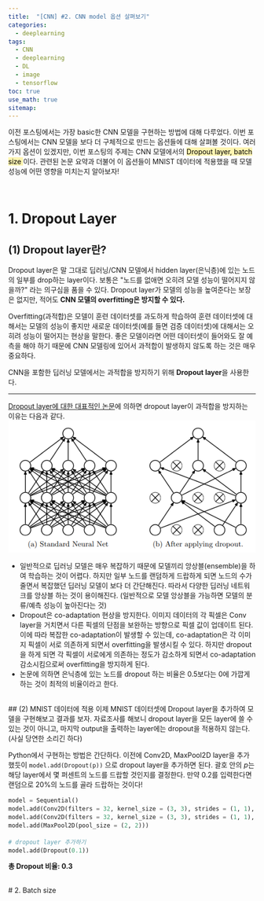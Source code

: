 ```yaml
---
title:  "[CNN] #2. CNN model 옵션 살펴보기"
categories:
  - deeplearning
tags:
  - CNN
  - deeplearning
  - DL
  - image
  - tensorflow
toc: true
use_math: true
sitemap: 
---
```


이전 포스팅에서는 가장 basic한 CNN 모델을 구현하는 방법에 대해 다루었다. 이번 포스팅에서는 CNN 모델을 보다 더 구체적으로 만드는 옵션들에 대해 살펴볼 것이다. 여러가지 옵션이 있겠지만,
이번 포스팅의 주제는 CNN 모델에서의  <mark style='background-color: #fff5b1'> Dropout layer, batch size </mark> 이다. 관련된 논문 요약과 더불어 이 옵션들이 MNIST 데이터에 적용했을 때 모델 성능에 어떤 영향을 미치는지 알아보자!

<br>

# 1. Dropout Layer
## (1) Dropout layer란?
Dropout layer은 말 그대로 딥러닝/CNN 모델에서 hidden layer(은닉층)에 있는 노드의 일부를 drop하는 layer이다. 보통은 "노드를 없애면 오히려 모델 성능이 떨어지지 않을까?" 라는 의구심을 품을 수 있다. Dropout layer가 모델의 성능을 높여준다는 보장은 없지만, 적어도 **CNN 모델의 overfitting은 방지할 수 있다.**

Overfitting(과적합)은 모델이 훈련 데이터셋를 과도하게 학습하여 훈련 데이터셋에 대해서는 모델의 성능이 좋지만 새로운 데이터셋(예를 들면 검증 데이터셋)에 대해서는 오히려 성능이 떨어지는 현상을 말한다. 좋은 모델이라면 어떤 데이터셋이 들어와도 잘 예측을 해야 하기 때문에 CNN 모델링에 있어서 과적합이 발생하지 않도록 하는 것은 매우 중요하다.

CNN을 포함한 딥러닝 모델에서는 과적합을 방지하기 위해 **Dropout layer**을 사용한다. 

---

[Dropout layer에 대한 대표적인 논문](https://jmlr.org/papers/v15/srivastava14a.html)에 의하면 dropout layer이 과적합을 방지하는 이유는 다음과 같다.
<br>
![img](/assets/dropout.PNG)
<br>
 + 일반적으로 딥러닝 모델은 매우 복잡하기 때문에 모델끼리 앙상블(ensemble)을 하여 학습하는 것이 어렵다. 하지만 일부 노드를 랜덤하게 드랍하게 되면 노드의 수가 줄면서 복잡했던 딥러닝 모델이 보다 더 간단해진다. 따라서 다양한 딥러닝 네트워크를 앙상블 하는 것이 용이해진다. (일반적으로 모델 앙상블을 가능하면 모델의 분류/예측 성능이 높아진다는 것)
 + Dropout은 co-adaptation 현상을 방지한다. 이미지 데이터의 각 픽셀은 Conv layer을 거치면서 다른 픽셀의 단점을 보완하는 방향으로 픽셀 값이 업데이트 된다. 이에 따라 복잡한 co-adaptation이 발생할 수 있는데, co-adaptation은 각 이미지 픽셀이 서로 의존하게 되면서 overfitting을 발생시킬 수 있다. 하지만 dropout을 하게 되면 각 픽셀이 서로에게 의존하는 정도가 감소하게 되면서 co-adaptation 감소시킴으로써 overfitting을 방지하게 된다.
 + 논문에 의하면 은닉층에 있는 노드를 dropout 하는 비율은 0.5보다는 0에 가깝게 하는 것이 최적의 비율이라고 한다. 

<br>
## (2) MNIST 데이터에 적용
이제 MNIST 데이터셋에 Dropout layer을 추가하여 모델을 구현해보고 결과를 보자. 자료조사를 해보니 dropout layer을 모든 layer에 쓸 수 있는 것이 아니고, 마지막 output을 출력하는 layer에는 dropout을 적용하지 않는다.(사실 당연한 소리긴 하다) 

<br>

Python에서 구현하는 방법은 간단하다. 이전에 Conv2D, MaxPool2D layer을 추가했듯이 `model.add(Dropout(p))` 으로 dropout layer을 추가하면 된다. 괄호 안의 $p$는 해당 layer에서 몇 퍼센트의 노드를 드랍할 것인지를 결정한다. 만약 0.2를 입력한다면 랜덤으로 20%의 노드를 골라 드랍하는 것이다!

```python
model = Sequential()
model.add(Conv2D(filters = 32, kernel_size = (3, 3), strides = (1, 1), padding = 'Same', activation = 'relu', input_shape = (28, 28, 1)))
model.add(Conv2D(filters = 32, kernel_size = (3, 3), strides = (1, 1), padding = 'Same', activation = 'relu'))
model.add(MaxPool2D(pool_size = (2, 2)))

# dropout layer 추가하기
model.add(Dropout(0.1))
```

**총 Dropout 비율: 0.3**




<br>
# 2. Batch size
